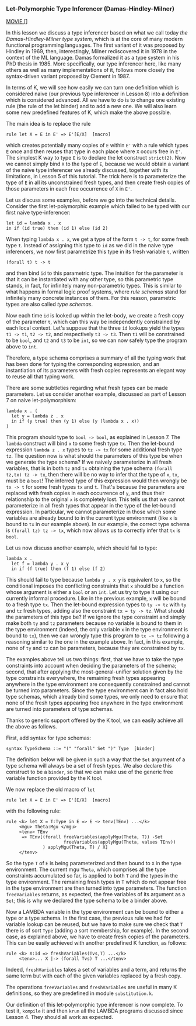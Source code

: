 <!-- Copyright (c) 2014 K Team. All Rights Reserved. -->
### Let-Polymorphic Type Inferencer (Damas-Hindley-Milner)

[MOVIE []]()

In this lesson we discuss a type inferencer based on what we call today
*the Damas-Hindley-Milner type system*, which is at the core of many
modern functional programming languages.  The first variant of it was
proposed by Hindley in 1969, then, interestingly, Milner rediscovered
it in 1978 in the context of the ML language.  Damas formalized it as
a type system in his PhD thesis in 1985.  More specifically, our type
inferencer here, like many others as well as many implementations of
it, follows more closely the syntax-driven variant proposed by Clement
in 1987.

In terms of K, we will see how easily we can turn one definition which
is considered naive (our previous type inferencer in Lesson 8) into a
definition which is considered advanced.  All we have to do is to
change one existing rule (the rule of the let binder) and to add a new
one.  We will also learn some new predefined features of K, which make
the above possible.

The main idea is to replace the rule

    rule let X = E in E' => E'[E/X]  [macro]

which creates potentially many copies of `E` within `E'` with a rule
which types `E` once and then reuses that type in each place where `X`
occurs free in `E'`.  The simplest K way to type `E` is to declare the
let construct `strict(2)`.  Now we cannot simply bind `X` to the type
of `E`, because we would obtain a variant of the naive type inferencer
we already discussed, together with its limitations, in Lesson 5 of this
tutorial.  The trick here is to parameterize the type of `E` in all its
unconstrained fresh types, and then create fresh copies of those
parameters in each free occurrence of `X` in `E'`.

Let us discuss some examples, before we go into the technical details.
Consider the first let-polymorphic example which failed to be typed
with our first naive type-inferencer:

    let id = lambda x . x
    in if (id true) then (id 1) else (id 2)

When typing `lambda x . x`, we get a type of the form `t -> t`, for some
fresh type `t`.  Instead of assigning this type to `id` as we did in the
naive type inferencers, we now first parametrize this type in its
fresh variable `t`, written

    (forall t) t -> t

and then bind `id` to this parametric type.  The intuition for the
parameter is that it can be instantiated with any other type, so this
parametric type stands, in fact, for infinitely many non-parametric
types.  This is similar to what happens in formal logic proof systems,
where *rule schemas* stand for infinitely many concrete instances of
them.  For this reason, parametric types are also called *type schemas*.

Now each time `id` is looked up within the let-body, we create a fresh
copy of the parameter `t`, which can this way be independently
constrained by each local context.  Let's suppose that the three `id`
lookups yield the types `t1 -> t1`, `t2 -> t2`, and respectively `t3 -> t3`.
Then `t1` will be constrained to be `bool`, and `t2` and `t3` to be `int`,
so we can now safely type the program above to `int`.

Therefore, a type schema comprises a summary of all the typing work
that has been done for typing the corresponding expression, and an
instantiation of its parameters with fresh copies represents an
elegant way to reuse all that typing work.

There are some subtleties regarding what fresh types can be made
parameters.  Let us consider another example, discussed as part of
Lesson 7 on naive let-polymorphism:

    lambda x . (
      let y = lambda z . x
      in if (y true) then (y 1) else (y (lambda x . x))
    )

This program should type to `bool -> bool`, as explained in Lesson 7.
The `lambda` construct will bind `x` to some fresh type `tx`.  Then the
let-bound expression `lambda z . x` types to `tz -> tx` for some
additional fresh type `tz`.  The question now is what should the
parameters of this type be when we generate the type schema?  If we
naively parameterize in all fresh variables, that is in both `tz` and
`tx` obtaining the type schema `(forall tz,tx) tz -> tx`, then there will
be no way to infer that the type of `x`, `tx`, must be a `bool`!  The
inferred type of this expression would then wrongly be `tx -> t` for
some fresh types `tx` and `t`.  That's because the parameters are replaced
with fresh copies in each occurrence of `y`, and thus their relationship
to the original `x` is completely lost.  This tells us that we cannot
parameterize in all fresh types that appear in the type of the
let-bound expression.  In particular, we cannot parameterize in those
which some variables are already bound to in the current type
environment (like `x` is bound to `tx` in our example above).
In our example, the correct type schema is `(forall tz) tz -> tx`,
which now allows us to correctly infer that `tx` is `bool`.

Let us now discuss another example, which should fail to type:

    lambda x .
      let f = lambda y . x y
      in if (f true) then (f 1) else (f 2)

This should fail to type because `lambda y . x y` is equivalent to `x`,
so the conditional imposes the conflicting constraints that `x` should be
a function whose argument is either a `bool` or an `int`.  Let us try to
type it using our currently informal procedure.  Like in the previous
example, `x` will be bound to a fresh type `tx`.  Then the let-bound
expression types to `ty -> tz` with `ty` and `tz` fresh types, adding also
the constraint `tx = ty -> tz`.  What should the parameters of this type
be?  If we ignore the type constraint and simply make both `ty` and `tz`
parameters because no variable is bound to them in the type
environment (indeed, the only variable `x` in the type environment is
bound to `tx`), then we can wrongly type this program to `tx -> tz`
following a reasoning similar to the one in the example above.
In fact, in this example, none of `ty` and `tz` can be parameters, because
they are constrained by `tx`.

The examples above tell us two things: first, that we have to take the
type constraints into account when deciding the parameters of the
schema; second, that after applying the most-general-unifier solution
given by the type constraints everywhere, the remaining fresh types
appearing anywhere in the type environment are consequently constrained
and cannot be turned into parameters.  Since the type environment can in
fact also hold type schemas, which already bind some types, we only need
to ensure that none of the fresh types appearing free anywhere in the
type environment are turned into parameters of type schemas.

Thanks to generic support offered by the K tool, we can easily achieve
all the above as follows.

First, add syntax for type schemas:

    syntax TypeSchema ::= "(" "forall" Set ")" Type  [binder]

The definition below will be given in such a way that the `Set` argument
of a type schema will always be a set of fresh types.  We also declare
this construct to be a `binder`, so that we can make use of the generic
free variable function provided by the K tool.

We now replace the old macro of `let`

    rule let X = E in E' => E'[E/X]  [macro]

with the following rule:

    rule <k> let X = T:Type in E => E ~> tenv(TEnv) ...</k>
         <mgu> Theta:Mgu </mgu>
         <tenv> TEnv
          => TEnv[(forall freeVariables(applyMgu(Theta, T)) -Set
                          freeVariables(applyMgu(Theta, values TEnv))
                  ) applyMgu(Theta, T) / X]
         </tenv>

So the type `T` of `E` is being parameterized and then bound to `X` in the
type environment.  The current mgu `Theta`, which comprises all the type
constraints accumulated so far, is applied to both `T` and the types in
the type environment.  The remaining fresh types in `T` which do not
appear free in the type environment are then turned into type parameters.
The function `freeVariables` returns, as expected, the free variables of
its argument as a `Set`; this is why we declared the type schema to be a
binder above.

Now a LAMBDA variable in the type environment can be bound to either a
type or a type schema.  In the first case, the previous rule we had
for variable lookup can be reused, but we have to make sure we check
that `T` there is of sort `Type` (adding a sort membership, for example).
In the second case, as explained above, we have to create fresh copies
of the parameters.  This can be easily achieved with another
predefined K function, as follows:

    rule <k> X:Id => freshVariables(Tvs,T) ...</k>
         <tenv>... X |-> (forall Tvs) T ...</tenv>

Indeed, `freshVariables` takes a set of variables and a term, and returns the 
same term but with each of the given variables replaced by a fresh copy.

The operations `freeVariables` and `freshVariables` are useful in many K
definitions, so they are predefined in module `substitution.k`.

Our definition of this let-polymorphic type inferencer is now
complete.  To test it, `kompile` it and then `krun` all the LAMBDA
programs discussed since Lesson 4.  They should all work as expected.
